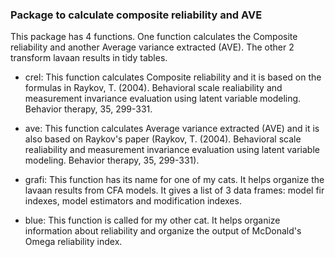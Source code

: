 ### Package to calculate composite reliability and AVE

This package has 4 functions. One function calculates the Composite reliability and another Average variance extracted (AVE). The other 2 transform lavaan results in tidy tables. 

- crel: This function calculates Composite reliability and it is based on the formulas in Raykov, T. (2004). Behavioral scale realiability and measurement invariance evaluation using latent variable modeling. Behavior therapy, 35, 299-331.

- ave: This function calculates Average variance extracted (AVE) and it is also based on Raykov's paper (Raykov, T. (2004). Behavioral scale realiability and measurement invariance evaluation using latent variable modeling. Behavior therapy, 35, 299-331).

- grafi: This function has its name for one of my cats. It helps organize the lavaan results from CFA models. It gives a list of 3 data frames: model fir indexes, model estimators and modification indexes. 

- blue: This function is called for my other cat. It helps organize information about reliability and organize the output of McDonald's Omega reliability index. 

